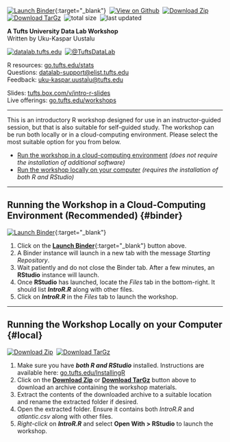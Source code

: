 [![Launch Binder](https://mybinder.org/badge_logo.svg)](https://mybinder.org/v2/gh/tuftsdatalab/intro-r/main?urlpath=rstudio){:target="_blank"}&nbsp;
[![View on Github](https://tuftsdatalab.github.io/badges/github.svg)](https://github.com/tuftsdatalab/intro-r)&nbsp;
[![Download Zip](https://tuftsdatalab.github.io/badges/zip.svg)](https://github.com/tuftsdatalab/intro-r/zipball/main)&nbsp;
[![Download TarGz](https://tuftsdatalab.github.io/badges/tgz.svg)](https://github.com/tuftsdatalab/intro-r/tarball/main)&nbsp;
![total size](https://img.shields.io/github/repo-size/tuftsdatalab/intro-r?label=total%20size)&nbsp;
![last updated](https://img.shields.io/github/last-commit/tuftsdatalab/intro-r?label=last%20updated)

**A Tufts University Data Lab Workshop**\
Written by Uku-Kaspar Uustalu

[![datalab.tufts.edu](https://tuftsdatalab.github.io/assets/badges/datalab.svg)](https://sites.tufts.edu/datalab)&nbsp;
[![@TuftsDataLab](https://tuftsdatalab.github.io/assets/badges/twitter.svg)](https://twitter.com/intent/follow?screen_name=tuftsdatalab)

R resources: [go.tufts.edu/stats](https://sites.tufts.edu/datalab/stats/)\
Questions: <datalab-support@elist.tufts.edu>\
Feedback: <uku-kaspar.uustalu@tufts.edu>

Slides: [tufts.box.com/v/intro-r-slides](https://tufts.box.com/v/intro-r-slides)\
Live offerings: [go.tufts.edu/workshops](https://sites.tufts.edu/datalab/workshops/)

---
This is an introductory R workshop designed for use in an instructor-guided session, but that is also suitable for self-guided study. The workshop can be run both locally or in a cloud-computing environment. Please select the most suitable option for you from below.

- [Run the workshop in a cloud-computing environment](#binder) *(does not require the installation of additional software)*
- [Run the workshop locally on your computer](#local) *(requires the installation of both R and RStudio)*

---
## Running the Workshop in a Cloud-Computing Environment (Recommended) {#binder}

[![Launch Binder](https://mybinder.org/badge_logo.svg)](https://mybinder.org/v2/gh/tuftsdatalab/intro-r/main?urlpath=rstudio){:target="_blank"}

1. Click on the [**Launch Binder**](https://mybinder.org/v2/gh/tuftsdatalab/intro-r/main?urlpath=rstudio){:target="_blank"} button above.
2. A Binder instance will launch in a new tab with the message *Starting Repository*.
3. Wait patiently and do not close the Binder tab. After a few minutes, an **RStudio** instance will launch.
4. Once **RStudio** has launched, locate the *Files* tab in the bottom-right. It should list ***IntroR.R*** along with other files.
5. Click on ***IntroR.R*** in the *Files* tab to launch the workshop.

---
## Running the Workshop Locally on your Computer {#local}

[![Download Zip](https://tuftsdatalab.github.io/badges/zip.svg)](https://github.com/tuftsdatalab/intro-r/zipball/main)&nbsp;
[![Download TarGz](https://tuftsdatalab.github.io/badges/tgz.svg)](https://github.com/tuftsdatalab/intro-r/tarball/main)

1. Make sure you have ***both R and RStudio*** installed. Instructions are available here: [go.tufts.edu/InstallingR](https://sites.tufts.edu/datalab/installing-r-and-rstudio/)
2. Click on the [**Download Zip**](https://github.com/tuftsdatalab/intro-r/zipball/main) or [**Download TarGz**](https://github.com/tuftsdatalab/intro-r/tarball/main) button above to download an archive containing the workshop materials.
3. Extract the contents of the downloaded archive to a suitable location and rename the extracted folder if desired.
4. Open the extracted folder. Ensure it contains both *IntroR.R* and *atlantic.csv* along with other files.
5. *Right-click* on ***IntroR.R*** and select **Open With > RStudio** to launch the workshop.
